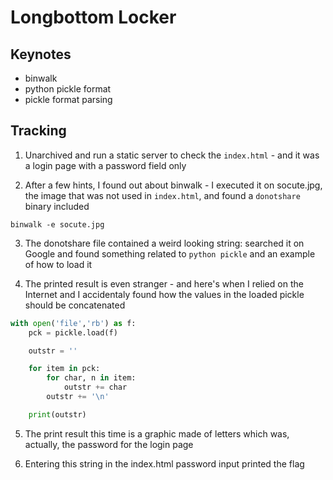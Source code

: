 # Longbottom Locker

## Keynotes

* binwalk
* python pickle format
* pickle format parsing

## Tracking

1. Unarchived and run a static server to check the `index.html` - and it was a login page with a password field only

2. After a few hints, I found out about binwalk - I executed it on socute.jpg, the image that was not used in `index.html`, and found a `donotshare` binary included

```
binwalk -e socute.jpg
```

3. The donotshare file contained a weird looking string: searched it on Google and found something related to `python pickle` and an example of how to load it

4. The printed result is even stranger - and here's when I relied on the Internet and I accidentaly found how the values in the loaded pickle should be concatenated

```python
with open('file','rb') as f:
    pck = pickle.load(f)

    outstr = ''

    for item in pck:
        for char, n in item:
            outstr += char
        outstr += '\n'

    print(outstr)
```

5. The print result this time is a graphic made of letters which was, actually, the password for the login page

6. Entering this string in the index.html password input printed the flag